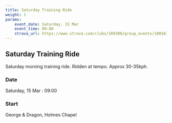 ```yaml
---
title: Saturday Training Ride
weight: 1
params:
    event_date: Saturday, 15 Mar
    event_time: 09:00
    strava_url: https://www.strava.com/clubs/189380/group_events/1801637
---
```


## Saturday Training Ride 

Saturday morning training ride. Ridden at tempo. Approx 30-35kph.

### Date

Saturday, 15 Mar : 09:00

### Start

George &amp; Dragon, Holmes Chapel


